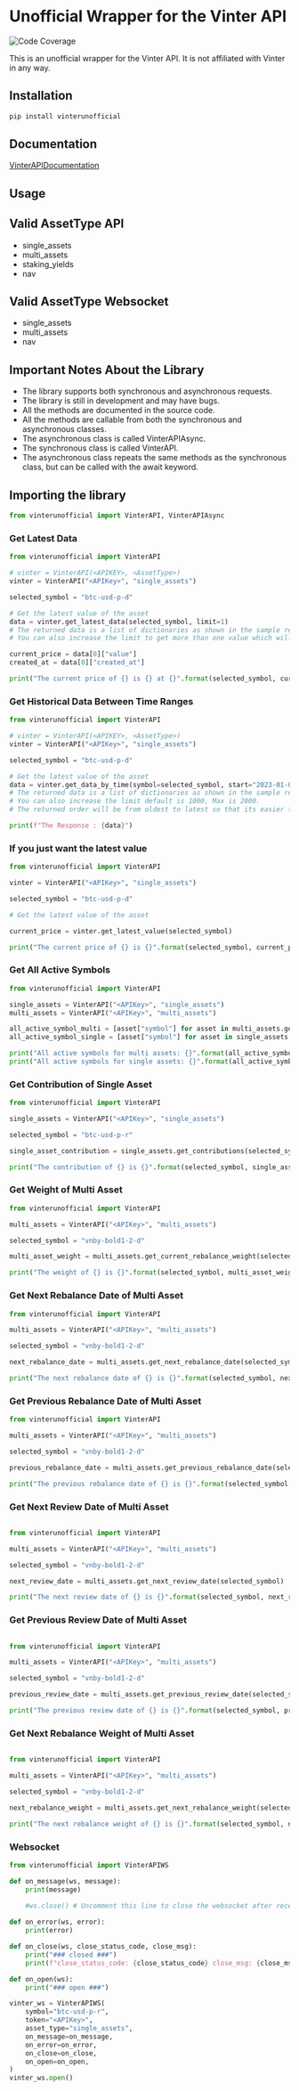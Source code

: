 # Unofficial Wrapper for the Vinter API
![Code Coverage](https://img.shields.io/badge/Coverage-100%25-brightgreen.svg)

This is an unofficial wrapper for the Vinter API. It is not affiliated with Vinter in any way.

## Installation

```bash
pip install vinterunofficial
```

## Documentation
[VinterAPIDocumentation](https://www.vinterapi.com/)

## Usage

## Valid AssetType API
- single_assets
- multi_assets
- staking_yields
- nav

## Valid AssetType Websocket
- single_assets
- multi_assets
- nav

## Important Notes About the Library
- The library supports both synchronous and asynchronous requests.
- The library is still in development and may have bugs.
- All the methods are documented in the source code.
- All the methods are callable from both the synchronous and asynchronous classes.
- The asynchronous class is called VinterAPIAsync.
- The synchronous class is called VinterAPI.
- The asynchronous class repeats the same methods as the synchronous class, but can be called with the await keyword.

## Importing the library
```python
from vinterunofficial import VinterAPI, VinterAPIAsync
```

### Get Latest Data
```python
from vinterunofficial import VinterAPI

# vinter = VinterAPI(<APIKEY>, <AssetType>)
vinter = VinterAPI("<APIKey>", "single_assets")

selected_symbol = "btc-usd-p-d"

# Get the latest value of the asset
data = vinter.get_latest_data(selected_symbol, limit=1)
# The returned data is a list of dictionaries as shown in the sample response in the documentation
# You can also increase the limit to get more than one value which will return a list ordered by the latest to the oldest

current_price = data[0]["value"]
created_at = data[0]["created_at"]

print("The current price of {} is {} at {}".format(selected_symbol, current_price, created_at))

```

### Get Historical Data Between Time Ranges
```python
from vinterunofficial import VinterAPI

# vinter = VinterAPI(<APIKEY>, <AssetType>)
vinter = VinterAPI("<APIKey>", "single_assets")

selected_symbol = "btc-usd-p-d"

# Get the latest value of the asset
data = vinter.get_data_by_time(symbol=selected_symbol, start="2023-01-01T00:00:00Z", end="2023-01-05T23:59:59Z")
# The returned data is a list of dictionaries as shown in the sample response in the documentation
# You can also increase the limit default is 1000, Max is 2000.
# The returned order will be from oldest to latest so that its easier to loop through start time to get historical data in a paginated api responses.

print(f"The Response : {data}")

```

### If you just want the latest value
```python
from vinterunofficial import VinterAPI

vinter = VinterAPI("<APIKey>", "single_assets")

selected_symbol = "btc-usd-p-d"

# Get the latest value of the asset

current_price = vinter.get_latest_value(selected_symbol)

print("The current price of {} is {}".format(selected_symbol, current_price))

```


### Get All Active Symbols
```python
from vinterunofficial import VinterAPI

single_assets = VinterAPI("<APIKey>", "single_assets")
multi_assets = VinterAPI("<APIKey>", "multi_assets")

all_active_symbol_multi = [asset["symbol"] for asset in multi_assets.get_all_active_symbols()]
all_active_symbol_single = [asset["symbol"] for asset in single_assets.get_all_active_symbols()]

print("All active symbols for multi assets: {}".format(all_active_symbol_multi))
print("All active symbols for single assets: {}".format(all_active_symbol_single))

```

### Get Contribution of Single Asset
```python
from vinterunofficial import VinterAPI

single_assets = VinterAPI("<APIKey>", "single_assets")

selected_symbol = "btc-usd-p-r"

single_asset_contribution = single_assets.get_contributions(selected_symbol)

print("The contribution of {} is {}".format(selected_symbol, single_asset_contribution))

```

### Get Weight of Multi Asset
```python
from vinterunofficial import VinterAPI

multi_assets = VinterAPI("<APIKey>", "multi_assets")

selected_symbol = "vnby-bold1-2-d"

multi_asset_weight = multi_assets.get_current_rebalance_weight(selected_symbol)

print("The weight of {} is {}".format(selected_symbol, multi_asset_weight))

```

### Get Next Rebalance Date of Multi Asset
```python
from vinterunofficial import VinterAPI

multi_assets = VinterAPI("<APIKey>", "multi_assets")

selected_symbol = "vnby-bold1-2-d"

next_rebalance_date = multi_assets.get_next_rebalance_date(selected_symbol)

print("The next rebalance date of {} is {}".format(selected_symbol, next_rebalance_date))

```

### Get Previous Rebalance Date of Multi Asset
```python
from vinterunofficial import VinterAPI

multi_assets = VinterAPI("<APIKey>", "multi_assets")

selected_symbol = "vnby-bold1-2-d"

previous_rebalance_date = multi_assets.get_previous_rebalance_date(selected_symbol)

print("The previous rebalance date of {} is {}".format(selected_symbol, previous_rebalance_date))

```

### Get Next Review Date of Multi Asset
```python

from vinterunofficial import VinterAPI

multi_assets = VinterAPI("<APIKey>", "multi_assets")

selected_symbol = "vnby-bold1-2-d"

next_review_date = multi_assets.get_next_review_date(selected_symbol)

print("The next review date of {} is {}".format(selected_symbol, next_review_date))

```

### Get Previous Review Date of Multi Asset
```python

from vinterunofficial import VinterAPI

multi_assets = VinterAPI("<APIKey>", "multi_assets")

selected_symbol = "vnby-bold1-2-d"

previous_review_date = multi_assets.get_previous_review_date(selected_symbol)

print("The previous review date of {} is {}".format(selected_symbol, previous_review_date))

```

### Get Next Rebalance Weight of Multi Asset
```python

from vinterunofficial import VinterAPI

multi_assets = VinterAPI("<APIKey>", "multi_assets")

selected_symbol = "vnby-bold1-2-d"

next_rebalance_weight = multi_assets.get_next_rebalance_weight(selected_symbol)

print("The next rebalance weight of {} is {}".format(selected_symbol, next_rebalance_weight))

```

### Websocket
```python
from vinterunofficial import VinterAPIWS

def on_message(ws, message):
    print(message)
    
    #ws.close() # Uncomment this line to close the websocket after receiving a message

def on_error(ws, error):
    print(error)

def on_close(ws, close_status_code, close_msg):
    print("### closed ###")
    print(f"close_status_code: {close_status_code} close_msg: {close_msg}")

def on_open(ws):
    print("### open ###")

vinter_ws = VinterAPIWS(
    symbol="btc-usd-p-r",
    token="<APIKey>",
    asset_type="single_assets",
    on_message=on_message,
    on_error=on_error,
    on_close=on_close,
    on_open=on_open,
)
vinter_ws.open()

```
